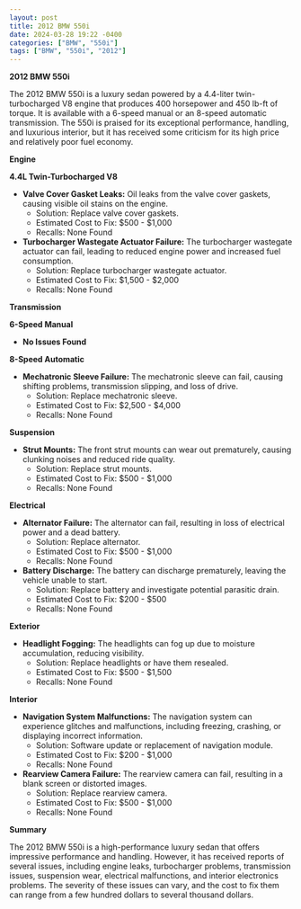 ```yaml
---
layout: post
title: 2012 BMW 550i
date: 2024-03-28 19:22 -0400
categories: ["BMW", "550i"]
tags: ["BMW", "550i", "2012"]
---
```

**2012 BMW 550i**

The 2012 BMW 550i is a luxury sedan powered by a 4.4-liter twin-turbocharged V8 engine that produces 400 horsepower and 450 lb-ft of torque. It is available with a 6-speed manual or an 8-speed automatic transmission. The 550i is praised for its exceptional performance, handling, and luxurious interior, but it has received some criticism for its high price and relatively poor fuel economy.

**Engine**

**4.4L Twin-Turbocharged V8**

* **Valve Cover Gasket Leaks:** Oil leaks from the valve cover gaskets, causing visible oil stains on the engine.
    * Solution: Replace valve cover gaskets.
    * Estimated Cost to Fix: $500 - $1,000
    * Recalls: None Found
* **Turbocharger Wastegate Actuator Failure:** The turbocharger wastegate actuator can fail, leading to reduced engine power and increased fuel consumption.
    * Solution: Replace turbocharger wastegate actuator.
    * Estimated Cost to Fix: $1,500 - $2,000
    * Recalls: None Found

**Transmission**

**6-Speed Manual**

* **No Issues Found**

**8-Speed Automatic**

* **Mechatronic Sleeve Failure:** The mechatronic sleeve can fail, causing shifting problems, transmission slipping, and loss of drive.
    * Solution: Replace mechatronic sleeve.
    * Estimated Cost to Fix: $2,500 - $4,000
    * Recalls: None Found

**Suspension**

* **Strut Mounts:** The front strut mounts can wear out prematurely, causing clunking noises and reduced ride quality.
    * Solution: Replace strut mounts.
    * Estimated Cost to Fix: $500 - $1,000
    * Recalls: None Found

**Electrical**

* **Alternator Failure:** The alternator can fail, resulting in loss of electrical power and a dead battery.
    * Solution: Replace alternator.
    * Estimated Cost to Fix: $500 - $1,000
    * Recalls: None Found
* **Battery Discharge:** The battery can discharge prematurely, leaving the vehicle unable to start.
    * Solution: Replace battery and investigate potential parasitic drain.
    * Estimated Cost to Fix: $200 - $500
    * Recalls: None Found

**Exterior**

* **Headlight Fogging:** The headlights can fog up due to moisture accumulation, reducing visibility.
    * Solution: Replace headlights or have them resealed.
    * Estimated Cost to Fix: $500 - $1,500
    * Recalls: None Found

**Interior**

* **Navigation System Malfunctions:** The navigation system can experience glitches and malfunctions, including freezing, crashing, or displaying incorrect information.
    * Solution: Software update or replacement of navigation module.
    * Estimated Cost to Fix: $200 - $1,000
    * Recalls: None Found
* **Rearview Camera Failure:** The rearview camera can fail, resulting in a blank screen or distorted images.
    * Solution: Replace rearview camera.
    * Estimated Cost to Fix: $500 - $1,000
    * Recalls: None Found

**Summary**

The 2012 BMW 550i is a high-performance luxury sedan that offers impressive performance and handling. However, it has received reports of several issues, including engine leaks, turbocharger problems, transmission issues, suspension wear, electrical malfunctions, and interior electronics problems. The severity of these issues can vary, and the cost to fix them can range from a few hundred dollars to several thousand dollars.
